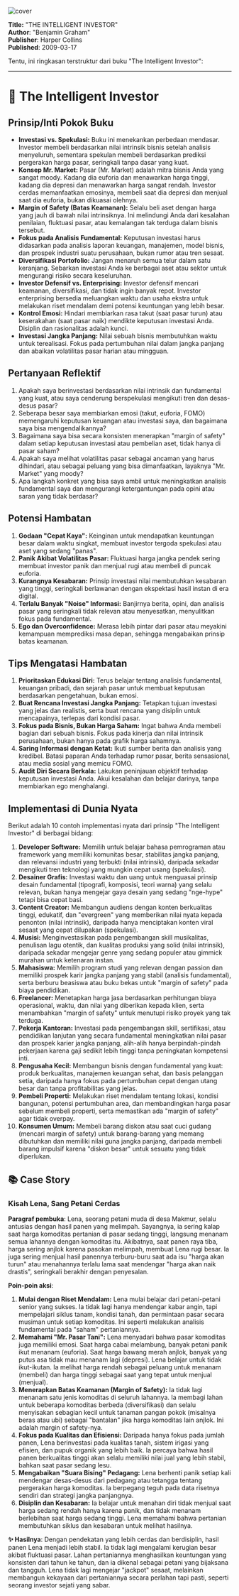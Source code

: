 
![cover](https://books.google.com/books/content?id=-NdcCSt8t_YC&printsec=frontcover&img=1&zoom=1&edge=curl&source=gbs_api)



**Title:** "THE INTELLIGENT INVESTOR"  
**Author**: "Benjamin Graham"  
**Publisher**: Harper Collins  
**Published**: 2009-03-17  

Tentu, ini ringkasan terstruktur dari buku "The Intelligent Investor":

---

# 📖 The Intelligent Investor

## Prinsip/Inti Pokok Buku
-   **Investasi vs. Spekulasi:** Buku ini menekankan perbedaan mendasar. Investor membeli berdasarkan nilai intrinsik bisnis setelah analisis menyeluruh, sementara spekulan membeli berdasarkan prediksi pergerakan harga pasar, seringkali tanpa dasar yang kuat.
-   **Konsep Mr. Market:** Pasar (Mr. Market) adalah mitra bisnis Anda yang sangat moody. Kadang dia euforia dan menawarkan harga tinggi, kadang dia depresi dan menawarkan harga sangat rendah. Investor cerdas memanfaatkan emosinya, membeli saat dia depresi dan menjual saat dia euforia, bukan dikuasai olehnya.
-   **Margin of Safety (Batas Keamanan):** Selalu beli aset dengan harga yang jauh di bawah nilai intrinsiknya. Ini melindungi Anda dari kesalahan penilaian, fluktuasi pasar, atau kemalangan tak terduga dalam bisnis tersebut.
-   **Fokus pada Analisis Fundamental:** Keputusan investasi harus didasarkan pada analisis laporan keuangan, manajemen, model bisnis, dan prospek industri suatu perusahaan, bukan rumor atau tren sesaat.
-   **Diversifikasi Portofolio:** Jangan menaruh semua telur dalam satu keranjang. Sebarkan investasi Anda ke berbagai aset atau sektor untuk mengurangi risiko secara keseluruhan.
-   **Investor Defensif vs. Enterprising:** Investor defensif mencari keamanan, diversifikasi, dan tidak ingin banyak repot. Investor enterprising bersedia meluangkan waktu dan usaha ekstra untuk melakukan riset mendalam demi potensi keuntungan yang lebih besar.
-   **Kontrol Emosi:** Hindari membiarkan rasa takut (saat pasar turun) atau keserakahan (saat pasar naik) mendikte keputusan investasi Anda. Disiplin dan rasionalitas adalah kunci.
-   **Investasi Jangka Panjang:** Nilai sebuah bisnis membutuhkan waktu untuk terealisasi. Fokus pada pertumbuhan nilai dalam jangka panjang dan abaikan volatilitas pasar harian atau mingguan.

## Pertanyaan Reflektif
1.  Apakah saya berinvestasi berdasarkan nilai intrinsik dan fundamental yang kuat, atau saya cenderung berspekulasi mengikuti tren dan desas-desus pasar?
2.  Seberapa besar saya membiarkan emosi (takut, euforia, FOMO) memengaruhi keputusan keuangan atau investasi saya, dan bagaimana saya bisa mengendalikannya?
3.  Bagaimana saya bisa secara konsisten menerapkan "margin of safety" dalam setiap keputusan investasi atau pembelian aset, tidak hanya di pasar saham?
4.  Apakah saya melihat volatilitas pasar sebagai ancaman yang harus dihindari, atau sebagai peluang yang bisa dimanfaatkan, layaknya "Mr. Market" yang moody?
5.  Apa langkah konkret yang bisa saya ambil untuk meningkatkan analisis fundamental saya dan mengurangi ketergantungan pada opini atau saran yang tidak berdasar?

## Potensi Hambatan
1.  **Godaan "Cepat Kaya":** Keinginan untuk mendapatkan keuntungan besar dalam waktu singkat, membuat investor tergoda spekulasi atau aset yang sedang "panas".
2.  **Panik Akibat Volatilitas Pasar:** Fluktuasi harga jangka pendek sering membuat investor panik dan menjual rugi atau membeli di puncak euforia.
3.  **Kurangnya Kesabaran:** Prinsip investasi nilai membutuhkan kesabaran yang tinggi, seringkali berlawanan dengan ekspektasi hasil instan di era digital.
4.  **Terlalu Banyak "Noise" Informasi:** Banjirnya berita, opini, dan analisis pasar yang seringkali tidak relevan atau menyesatkan, menyulitkan fokus pada fundamental.
5.  **Ego dan Overconfidence:** Merasa lebih pintar dari pasar atau meyakini kemampuan memprediksi masa depan, sehingga mengabaikan prinsip batas keamanan.

## Tips Mengatasi Hambatan
1.  **Prioritaskan Edukasi Diri:** Terus belajar tentang analisis fundamental, keuangan pribadi, dan sejarah pasar untuk membuat keputusan berdasarkan pengetahuan, bukan emosi.
2.  **Buat Rencana Investasi Jangka Panjang:** Tetapkan tujuan investasi yang jelas dan realistis, serta buat rencana yang disiplin untuk mencapainya, terlepas dari kondisi pasar.
3.  **Fokus pada Bisnis, Bukan Harga Saham:** Ingat bahwa Anda membeli bagian dari sebuah bisnis. Fokus pada kinerja dan nilai intrinsik perusahaan, bukan hanya pada grafik harga sahamnya.
4.  **Saring Informasi dengan Ketat:** Ikuti sumber berita dan analisis yang kredibel. Batasi paparan Anda terhadap rumor pasar, berita sensasional, atau media sosial yang memicu FOMO.
5.  **Audit Diri Secara Berkala:** Lakukan peninjauan objektif terhadap keputusan investasi Anda. Akui kesalahan dan belajar darinya, tanpa membiarkan ego menghalangi.

## Implementasi di Dunia Nyata
Berikut adalah 10 contoh implementasi nyata dari prinsip "The Intelligent Investor" di berbagai bidang:

1.  **Developer Software:** Memilih untuk belajar bahasa pemrograman atau framework yang memiliki komunitas besar, stabilitas jangka panjang, dan relevansi industri yang terbukti (nilai intrinsik), daripada sekadar mengikuti tren teknologi yang mungkin cepat usang (spekulasi).
2.  **Desainer Grafis:** Investasi waktu dan uang untuk menguasai prinsip desain fundamental (tipografi, komposisi, teori warna) yang selalu relevan, bukan hanya mengejar gaya desain yang sedang "nge-hype" tetapi bisa cepat basi.
3.  **Content Creator:** Membangun audiens dengan konten berkualitas tinggi, edukatif, dan "evergreen" yang memberikan nilai nyata kepada penonton (nilai intrinsik), daripada hanya menciptakan konten viral sesaat yang cepat dilupakan (spekulasi).
4.  **Musisi:** Menginvestasikan pada pengembangan skill musikalitas, penulisan lagu otentik, dan kualitas produksi yang solid (nilai intrinsik), daripada sekadar mengejar genre yang sedang populer atau gimmick murahan untuk ketenaran instan.
5.  **Mahasiswa:** Memilih program studi yang relevan dengan passion dan memiliki prospek karir jangka panjang yang stabil (analisis fundamental), serta berburu beasiswa atau buku bekas untuk "margin of safety" pada biaya pendidikan.
6.  **Freelancer:** Menetapkan harga jasa berdasarkan perhitungan biaya operasional, waktu, dan nilai yang diberikan kepada klien, serta menambahkan "margin of safety" untuk menutupi risiko proyek yang tak terduga.
7.  **Pekerja Kantoran:** Investasi pada pengembangan skill, sertifikasi, atau pendidikan lanjutan yang secara fundamental meningkatkan nilai pasar dan prospek karier jangka panjang, alih-alih hanya berpindah-pindah pekerjaan karena gaji sedikit lebih tinggi tanpa peningkatan kompetensi inti.
8.  **Pengusaha Kecil:** Membangun bisnis dengan fundamental yang kuat: produk berkualitas, manajemen keuangan sehat, dan basis pelanggan setia, daripada hanya fokus pada pertumbuhan cepat dengan utang besar dan tanpa profitabilitas yang jelas.
9.  **Pembeli Properti:** Melakukan riset mendalam tentang lokasi, kondisi bangunan, potensi pertumbuhan area, dan membandingkan harga pasar sebelum membeli properti, serta memastikan ada "margin of safety" agar tidak overpay.
10. **Konsumen Umum:** Membeli barang diskon atau saat cuci gudang (mencari margin of safety) untuk barang-barang yang memang dibutuhkan dan memiliki nilai guna jangka panjang, daripada membeli barang impulsif karena "diskon besar" untuk sesuatu yang tidak diperlukan.

## 📚 Case Story

### Kisah Lena, Sang Petani Cerdas
**Paragraf pembuka**: Lena, seorang petani muda di desa Makmur, selalu antusias dengan hasil panen yang melimpah. Sayangnya, ia sering kalap saat harga komoditas pertanian di pasar sedang tinggi, langsung menanam semua lahannya dengan komoditas itu. Akibatnya, saat panen raya tiba, harga sering anjlok karena pasokan melimpah, membuat Lena rugi besar. Ia juga sering menjual hasil panennya terburu-buru saat ada isu "harga akan turun" atau menahannya terlalu lama saat mendengar "harga akan naik drastis", seringkali berakhir dengan penyesalan.

**Poin-poin aksi**:
1.  **Mulai dengan Riset Mendalam:** Lena mulai belajar dari petani-petani senior yang sukses. Ia tidak lagi hanya mendengar kabar angin, tapi mempelajari siklus tanam, kondisi tanah, dan permintaan pasar secara musiman untuk setiap komoditas. Ini seperti melakukan analisis fundamental pada "saham" pertaniannya.
2.  **Memahami "Mr. Pasar Tani":** Lena menyadari bahwa pasar komoditas juga memiliki emosi. Saat harga cabai melambung, banyak petani panik ikut menanam (euforia). Saat harga bawang merah anjlok, banyak yang putus asa tidak mau menanam lagi (depresi). Lena belajar untuk tidak ikut-ikutan. Ia melihat harga rendah sebagai peluang untuk menanam (membeli) dan harga tinggi sebagai saat yang tepat untuk menjual (menjual).
3.  **Menerapkan Batas Keamanan (Margin of Safety):** Ia tidak lagi menanam satu jenis komoditas di seluruh lahannya. Ia membagi lahan untuk beberapa komoditas berbeda (diversifikasi) dan selalu menyisakan sebagian kecil untuk tanaman pangan pokok (misalnya beras atau ubi) sebagai "bantalan" jika harga komoditas lain anjlok. Ini adalah margin of safety-nya.
4.  **Fokus pada Kualitas dan Efisiensi:** Daripada hanya fokus pada jumlah panen, Lena berinvestasi pada kualitas tanah, sistem irigasi yang efisien, dan pupuk organik yang lebih baik. Ia percaya bahwa hasil panen berkualitas tinggi akan selalu memiliki nilai jual yang lebih stabil, bahkan saat pasar sedang lesu.
5.  **Mengabaikan "Suara Bising" Pedagang:** Lena berhenti panik setiap kali mendengar desas-desus dari pedagang atau tetangga tentang pergerakan harga komoditas. Ia berpegang teguh pada data risetnya sendiri dan strategi jangka panjangnya.
6.  **Disiplin dan Kesabaran:** Ia belajar untuk menahan diri tidak menjual saat harga sedang rendah hanya karena panik, dan tidak menanam berlebihan saat harga sedang tinggi. Lena memahami bahwa pertanian membutuhkan siklus dan kesabaran untuk melihat hasilnya.

**✨ Hasilnya**: Dengan pendekatan yang lebih cerdas dan berdisiplin, hasil panen Lena menjadi lebih stabil. Ia tidak lagi mengalami kerugian besar akibat fluktuasi pasar. Lahan pertaniannya menghasilkan keuntungan yang konsisten dari tahun ke tahun, dan ia dikenal sebagai petani yang bijaksana dan tangguh. Lena tidak lagi mengejar "jackpot" sesaat, melainkan membangun kekayaan dari pertaniannya secara perlahan tapi pasti, seperti seorang investor sejati yang sabar.
